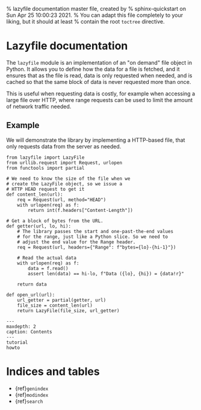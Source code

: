 % lazyfile documentation master file, created by
% sphinx-quickstart on Sun Apr 25 10:00:23 2021.
% You can adapt this file completely to your liking, but it should at least
% contain the root `toctree` directive.

# Lazyfile documentation

The `lazyfile` module is an implementation of an "on demand" file object
in Python. It allows you to define how the data for a file is fetched, and
it ensures that as the file is read, data is only requested when needed,
and is cached so that the same block of data is never requested more than
once.

This is useful when requesting data is costly, for example when accessing
a large file over HTTP, where range requests can be used to limit the amount
of network traffic needed.

## Example

We will demonstrate the library by implementing a HTTP-based file, that only
requests data from the server as needed.

```python3
from lazyfile import LazyFile
from urllib.request import Request, urlopen
from functools import partial

# We need to know the size of the file when we
# create the LazyFile object, so we issue a
# HTTP HEAD request to get it
def content_len(url):
    req = Request(url, method="HEAD")
    with urlopen(req) as f:
        return int(f.headers["Content-Length"])

# Get a block of bytes from the URL.
def getter(url, lo, hi):
    # The library passes the start and one-past-the-end values
    # for the range, just like a Python slice. So we need to
    # adjust the end value for the Range header.
    req = Request(url, headers={"Range": f"bytes={lo}-{hi-1}"})

    # Read the actual data
    with urlopen(req) as f:
        data = f.read()
        assert len(data) == hi-lo, f"Data ({lo}, {hi}) = {data!r}"

    return data

def open_url(url):
    url_getter = partial(getter, url)
    file_size = content_len(url)
    return LazyFile(file_size, url_getter)
```


```{toctree}
---
maxdepth: 2
caption: Contents
---
tutorial
howto
```

# Indices and tables

* {ref}`genindex`
* {ref}`modindex`
* {ref}`search`
